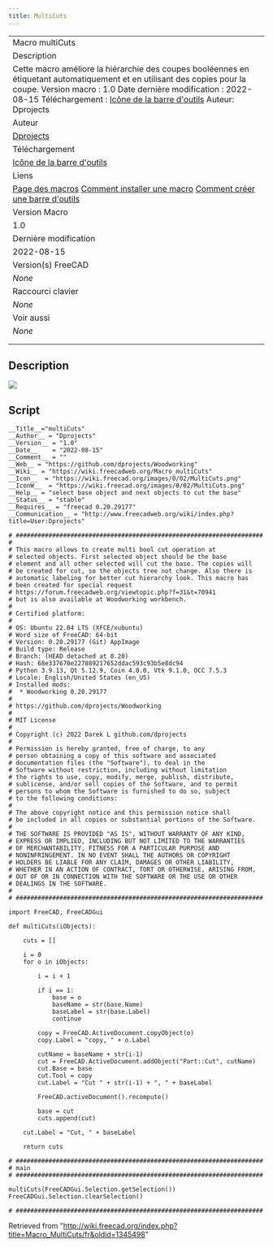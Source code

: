 ```yaml
---
title: MultiCuts
---
```


|                                                                                                                                                                                                                                                                                                                  |
| ---------------------------------------------------------------------------------------------------------------------------------------------------------------------------------------------------------------------------------------------------------------------------------------------------------------- |
| Macro multiCuts                                                                                                                                                                                                                                                                                                  |
| Description                                                                                                                                                                                                                                                                                                      |
| Cette macro améliore la hiérarchie des coupes booléennes en étiquetant automatiquement et en utilisant des copies pour la coupe. Version macro : 1.0 Date dernière modification : 2022-08-15 Téléchargement : [Icône de la barre d'outils](https://wiki.freecad.org/images/0/02/MultiCuts.png) Auteur: Dprojects |
| Auteur                                                                                                                                                                                                                                                                                                           |
| [Dprojects](/User:Dprojects "User:Dprojects")                                                                                                                                                                                                                                                                    |
| Téléchargement                                                                                                                                                                                                                                                                                                   |
| [Icône de la barre d'outils](https://wiki.freecad.org/images/0/02/MultiCuts.png)                                                                                                                                                                                                                                 |
| Liens                                                                                                                                                                                                                                                                                                            |
| [Page des macros](/Macros_recipes/fr "Macros recipes/fr") [Comment installer une macro](/How_to_install_macros/fr "How to install macros/fr") [Comment créer une barre d'outils](/Customize_Toolbars/fr "Customize Toolbars/fr")                                                                                 |
| Version Macro                                                                                                                                                                                                                                                                                                    |
| 1.0                                                                                                                                                                                                                                                                                                              |
| Dernière modification                                                                                                                                                                                                                                                                                            |
| 2022-08-15                                                                                                                                                                                                                                                                                                       |
| Version(s) FreeCAD                                                                                                                                                                                                                                                                                               |
| _None_                                                                                                                                                                                                                                                                                                           |
| Raccourci clavier                                                                                                                                                                                                                                                                                                |
| _None_                                                                                                                                                                                                                                                                                                           |
| Voir aussi                                                                                                                                                                                                                                                                                                       |
| _None_                                                                                                                                                                                                                                                                                                           |
|                                                                                                                                                                                                                                                                                                                  |
|                                                                                                                                                                                                                                                                                                                  |

## Description

![](/images/MultiCuts_test.gif)

## Script

```
__Title__="multiCuts"
__Author__ = "Dprojects"
__Version__ = "1.0"
__Date__    = "2022-08-15"
__Comment__ = ""
__Web__ = "https://github.com/dprojects/Woodworking"
__Wiki__ = "https://wiki.freecadweb.org/Macro_multiCuts"
__Icon__  = "https://wiki.freecad.org/images/0/02/MultiCuts.png"
__IconW__  = "https://wiki.freecad.org/images/0/02/MultiCuts.png"
__Help__ = "select base object and next objects to cut the base"
__Status__ = "stable"
__Requires__ = "freecad 0.20.29177"
__Communication__ = "http://www.freecadweb.org/wiki/index.php?title=User:Dprojects"

# ####################################################################
#
# This macro allows to create multi bool cut operation at
# selected objects. First selected object should be the base
# element and all other selected will cut the base. The copies will
# be created for cut, so the objects tree not change. Also there is
# automatic labeling for better cut hierarchy look. This macro has
# been created for special request
# https://forum.freecadweb.org/viewtopic.php?f=31&t=70941
# but is also available at Woodworking workbench.
#
# Certified platform:
#
# OS: Ubuntu 22.04 LTS (XFCE/xubuntu)
# Word size of FreeCAD: 64-bit
# Version: 0.20.29177 (Git) AppImage
# Build type: Release
# Branch: (HEAD detached at 0.20)
# Hash: 68e337670e227889217652ddac593c93b5e8dc94
# Python 3.9.13, Qt 5.12.9, Coin 4.0.0, Vtk 9.1.0, OCC 7.5.3
# Locale: English/United States (en_US)
# Installed mods:
#  * Woodworking 0.20.29177
#
# https://github.com/dprojects/Woodworking
#
# MIT License
#
# Copyright (c) 2022 Darek L github.com/dprojects
#
# Permission is hereby granted, free of charge, to any
# person obtaining a copy of this software and associated
# documentation files (the "Software"), to deal in the
# Software without restriction, including without limitation
# the rights to use, copy, modify, merge, publish, distribute,
# sublicense, and/or sell copies of the Software, and to permit
# persons to whom the Software is furnished to do so, subject
# to the following conditions:
#
# The above copyright notice and this permission notice shall
# be included in all copies or substantial portions of the Software.
#
# THE SOFTWARE IS PROVIDED "AS IS", WITHOUT WARRANTY OF ANY KIND,
# EXPRESS OR IMPLIED, INCLUDING BUT NOT LIMITED TO THE WARRANTIES
# OF MERCHANTABILITY, FITNESS FOR A PARTICULAR PURPOSE AND
# NONINFRINGEMENT. IN NO EVENT SHALL THE AUTHORS OR COPYRIGHT
# HOLDERS BE LIABLE FOR ANY CLAIM, DAMAGES OR OTHER LIABILITY,
# WHETHER IN AN ACTION OF CONTRACT, TORT OR OTHERWISE, ARISING FROM,
# OUT OF OR IN CONNECTION WITH THE SOFTWARE OR THE USE OR OTHER
# DEALINGS IN THE SOFTWARE.
#
# ####################################################################

import FreeCAD, FreeCADGui

def multiCuts(iObjects):

	cuts = []

	i = 0
	for o in iObjects:

		i = i + 1

		if i == 1:
			base = o
			baseName = str(base.Name)
			baseLabel = str(base.Label)
			continue

		copy = FreeCAD.ActiveDocument.copyObject(o)
		copy.Label = "copy, " + o.Label

		cutName = baseName + str(i-1)
		cut = FreeCAD.ActiveDocument.addObject("Part::Cut", cutName)
		cut.Base = base
		cut.Tool = copy
		cut.Label = "Cut " + str(i-1) + ", " + baseLabel

		FreeCAD.activeDocument().recompute()

		base = cut
		cuts.append(cut)

	cut.Label = "Cut, " + baseLabel

	return cuts

# ####################################################################
# main
# ####################################################################

multiCuts(FreeCADGui.Selection.getSelection())
FreeCADGui.Selection.clearSelection()

# ####################################################################
```

Retrieved from "<http://wiki.freecad.org/index.php?title=Macro_MultiCuts/fr&oldid=1345498>"
